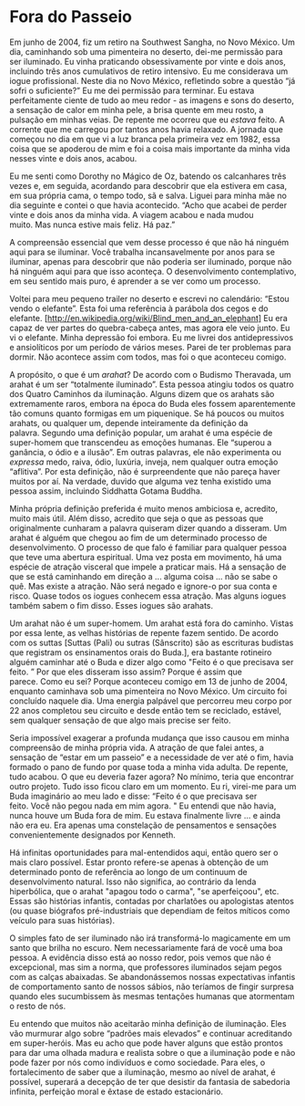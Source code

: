 # Fora do Passeio

Em junho de 2004, fiz um retiro na Southwest Sangha, no Novo México. Um dia, caminhando sob uma pimenteira no deserto, dei-me permissão para ser iluminado. Eu vinha praticando obsessivamente por vinte e dois anos, incluindo três anos cumulativos de retiro intensivo. Eu me considerava um iogue profissional. Neste dia no Novo México, refletindo sobre a questão “já sofri o suficiente?” Eu me dei permissão para terminar. Eu estava perfeitamente ciente de tudo ao meu redor - as imagens e sons do deserto, a sensação de calor em minha pele, a brisa quente em meu rosto, a pulsação em minhas veias. De repente me ocorreu que eu _estava_ feito. A corrente que me carregou por tantos anos havia relaxado. A jornada que começou no dia em que vi a luz branca pela primeira vez em 1982, essa coisa que se apoderou de mim e foi a coisa mais importante da minha vida nesses vinte e dois anos, acabou.

Eu me senti como Dorothy no Mágico de Oz, batendo os calcanhares três vezes e, em seguida, acordando para descobrir que ela estivera em casa, em sua própria cama, o tempo todo, sã e salva. Liguei para minha mãe no dia seguinte e contei o que havia acontecido. “Acho que acabei de perder vinte e dois anos da minha vida. A viagem acabou e nada mudou muito. Mas nunca estive mais feliz. Há paz.”

A compreensão essencial que vem desse processo é que não há ninguém aqui para se iluminar. Você trabalha incansavelmente por anos para se iluminar, apenas para descobrir que não poderia ser iluminado, porque não há ninguém aqui para que isso aconteça. O desenvolvimento contemplativo, em seu sentido mais puro, é aprender a se ver como um processo.

Voltei para meu pequeno trailer no deserto e escrevi no calendário: “Estou vendo o elefante”. Esta foi uma referência à parábola dos cegos e do elefante. [http://en.wikipedia.org/wiki/Blind_men_and_an_elephant] Eu era capaz de ver partes do quebra-cabeça antes, mas agora ele veio junto. Eu vi o elefante. Minha depressão foi embora. Eu me livrei dos antidepressivos e ansiolíticos por um período de vários meses. Parei de ter problemas para dormir. Não acontece assim com todos, mas foi o que aconteceu comigo.

A propósito, o que é um _arahat_? De acordo com o Budismo Theravada, um arahat é um ser “totalmente iluminado”. Esta pessoa atingiu todos os quatro dos Quatro Caminhos da iluminação. Alguns dizem que os arahats são extremamente raros, embora na época do Buda eles fossem aparentemente tão comuns quanto formigas em um piquenique. Se há poucos ou muitos arahats, ou qualquer um, depende inteiramente da definição da palavra. Segundo uma definição popular, um arahat é uma espécie de super-homem que transcendeu as emoções humanas. Ele “superou a ganância, o ódio e a ilusão”. Em outras palavras, ele não experimenta ou _expressa_ medo, raiva, ódio, luxúria, inveja, nem qualquer outra emoção “aflitiva”. Por esta definição, não é surpreendente que não pareça haver muitos por aí. Na verdade, duvido que alguma vez tenha existido uma pessoa assim, incluindo Siddhatta Gotama Buddha.

Minha própria definição preferida é muito menos ambiciosa e, acredito, muito mais útil. Além disso, acredito que seja o que as pessoas que originalmente cunharam a palavra quiseram dizer quando a disseram. Um arahat é alguém que chegou ao fim de um determinado processo de desenvolvimento. O processo de que falo é familiar para qualquer pessoa que teve uma abertura espiritual. Uma vez posta em movimento, há uma espécie de atração visceral que impele a praticar mais. Há a sensação de que se está caminhando em direção a ... alguma coisa ... não se sabe o quê. Mas existe a atração. Não será negado e ignore-o por sua conta e risco. Quase todos os iogues conhecem essa atração. Mas alguns iogues também sabem o fim disso. Esses iogues são arahats.

Um arahat não é um super-homem. Um arahat está fora do caminho. Vistas por essa lente, as velhas histórias de repente fazem sentido. De acordo com os suttas [Suttas (Pali) ou sutras (Sânscrito) são as escrituras budistas que registram os ensinamentos orais do Buda.], era bastante rotineiro alguém caminhar até o Buda e dizer algo como "Feito é o que precisava  ser feito. ” Por que eles disseram isso assim? Porque é assim que parece. Como eu sei? Porque aconteceu comigo em 13 de junho de 2004, enquanto caminhava sob uma pimenteira no Novo México. Um circuito foi concluído naquele dia. Uma energia palpável que percorreu meu corpo por 22 anos completou seu circuito e desde então tem se reciclado, estável, sem qualquer sensação de que algo mais precise ser feito.

Seria impossível exagerar a profunda mudança que isso causou em minha compreensão de minha própria vida. A atração de que falei antes, a sensação de “estar em um passeio” e a necessidade de ver até o fim, havia formado o pano de fundo por quase toda a minha vida adulta. De repente, tudo acabou. O que eu deveria fazer agora? No mínimo, teria que encontrar outro projeto. Tudo isso ficou claro em um momento. Eu ri, virei-me para um Buda imaginário ao meu lado e disse: “Feito é o que precisava ser feito. Você não pegou nada em mim agora. " Eu entendi que não havia, nunca houve um Buda fora de mim. Eu estava finalmente livre ... e ainda não era eu. Era apenas uma constelação de pensamentos e sensações convenientemente designados por Kenneth.

Há infinitas oportunidades para mal-entendidos aqui, então quero ser o mais claro possível. Estar pronto refere-se apenas à obtenção de um determinado ponto de referência ao longo de um continuum de desenvolvimento natural. Isso não significa, ao contrário da lenda hiperbólica, que o arahat "apagou todo o carma", "se aperfeiçoou", etc. Essas são histórias infantis, contadas por charlatões ou apologistas atentos (ou quase biógrafos pré-industriais que dependiam de feitos míticos como veículo para suas histórias).

O simples fato de ser iluminado não irá transformá-lo magicamente em um santo que brilha no escuro. Nem necessariamente fará de você uma boa pessoa. A evidência disso está ao nosso redor, pois vemos que não é excepcional, mas sim a norma, que professores iluminados sejam pegos com as calças abaixadas. Se abandonássemos nossas expectativas infantis de comportamento santo de nossos sábios, não teríamos de fingir surpresa quando eles sucumbissem às mesmas tentações humanas que atormentam o resto de nós.

Eu entendo que muitos não aceitarão minha definição de iluminação. Eles vão murmurar algo sobre “padrões mais elevados” e continuar acreditando em super-heróis. Mas eu acho que pode haver alguns que estão prontos para dar uma olhada madura e realista sobre o que a iluminação pode e não pode fazer por nós como indivíduos e como sociedade. Para eles, o fortalecimento de saber que a iluminação, mesmo ao nível de arahat, é possível, superará a decepção de ter que desistir da fantasia de sabedoria infinita, perfeição moral e êxtase de estado estacionário.
